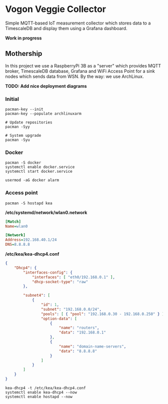 # Vogon Veggie Collector

Simple MQTT-based IoT measurement collector which stores data to a TimescaleDB and display them using a Grafana
dashboard.

**Work in progress**

## Mothership

In this project we use a RaspberryPi 3B as a "server" which provides MQTT broker, TimescaleDB database, Grafana and
WiFi Access Point for a sink nodes which sends data from WSN. By the way: we use ArchLinux.

**TODO: Add nice deployment diagrams**

### Initial

```shell
pacman-key --init
pacman-key --populate archlinuxarm

# Update repositories
pacman -Syy

# System upgrade
pacman -Syu
```

### Docker

```shell
pacman -S docker
systemctl enable docker.service
systemctl start docker.service

usermod -aG docker alarm
```

### Access point

```shell
pacman -S hostapd kea
```

**/etc/systemd/network/wlan0.network**

```ini
[Match]
Name=wlan0

[Network]
Address=192.168.40.1/24
DNS=8.8.8.8
```

**/etc/kea/kea-dhcp4.conf**

```json
{
	"Dhcp4": {
		"interfaces-config": {
			"interfaces": [ "eth0/192.168.0.1" ],
			"dhcp-socket-type": "raw"
		},

		"subnet4": [
			{
				"id": 1,
				"subnet": "192.168.0.0/24",
				"pools": [ { "pool": "192.168.0.30 - 192.168.0.250" } ],
				"option-data": [
					{
						"name": "routers",
						"data": "192.168.0.1"
					},
					{
						"name": "domain-name-servers",
						"data": "8.8.8.8"
					}
				]
			}
		]
	}
}
```

```shell
kea-dhcp4 -t /etc/kea/kea-dhcp4.conf
systemctl enable kea-dhcp4 --now
systemctl enable hostapd --now
```

